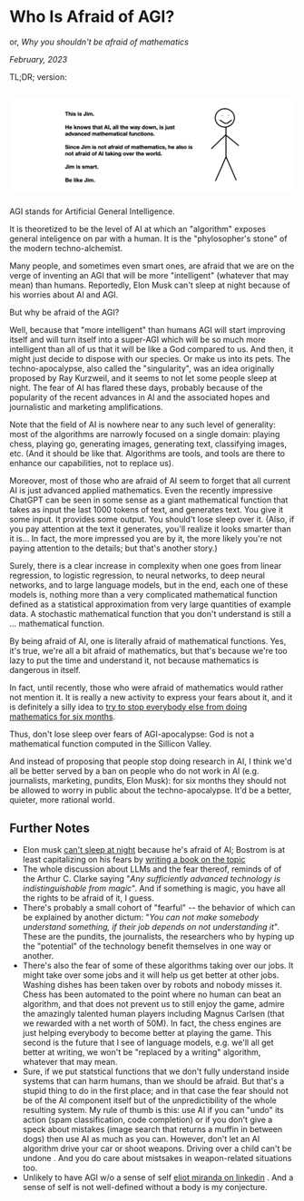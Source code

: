 # Who Is Afraid of AGI?

or, *Why you shouldn't be afraid of mathematics*

*February, 2023*


TL;DR; version:

![](../docs/assets/this_is_jim.png)
---

AGI stands for Artificial General Intelligence. 

It is theoretized to be the level of AI at which an "algorithm" exposes general inteligence on par with a human. It is the "phylosopher's stone" of the modern techno-alchemist. 

Many people, and sometimes even smart ones, are afraid that we are on the verge of inventing an AGI that will be more "intelligent" (whatever that may mean) than humans. Reportedly, Elon Musk can't sleep at night because of his worries about AI and AGI. 

But why be afraid of the AGI? 

Well, because that "more intelligent" than humans AGI will start improving itself and will turn itself into a super-AGI which will be so much more intelligent than all of us that it will be like a God compared to us. And then, it might just decide to dispose with our species. Or make us into its pets. The techno-apocalypse, also called the "singularity", was an idea originally proposed by Ray Kurzweil, and it seems to not let some people sleep at night. The fear of AI has flared these days, probably because of the popularity of the recent advances in AI and the associated hopes and journalistic and marketing amplifications.  

Note that the field of AI is nowhere near to any such level of generality: most of the algorithms are narrowly focused on a single domain: playing chess, playing go, generating images, generating text, classifying images, etc. (And it should be like that. Algorithms are tools, and tools are there to enhance our capabilities, not to replace us). 

Moreover, most of those who are afraid of AI seem to forget that all current AI is just advanced applied mathematics. Even the recently impressive ChatGPT can be seen in some sense as a giant mathematical function that takes as input the last 1000 tokens of text, and generates text. You give it some input. It provides some output.  You should't lose sleep over it. (Also, if you pay attention at the text it generates, you'll realize it looks smarter than it is... In fact, the more impressed you are by it, the more likely you're not paying attention to the details; but that's another story.)

Surely, there is a clear increase in complexity when one goes from linear regression, to logistic regression, to neural networks, to deep neural networks, and to large language models, but in the end, each one of these models is, nothing more than a very complicated mathematical function defined as a statistical approximation from very large quantities of example data. A stochastic mathematical function that you don't understand is still a ... mathematical function. 

By being afraid of AI, one is literally afraid of mathematical functions. Yes, it's true, we're all a bit afraid of mathematics, but that's because we're too lazy to put the time and understand it, not because mathematics is dangerous in itself. 

In fact, until recently, those who were afraid of mathematics would rather not mention it. It is really a new activity to express your fears about it, and it is definitely a silly idea to [try to stop everybody else from doing mathematics for six months](https://www.npr.org/2023/03/29/1166891536/an-open-letter-signed-by-tech-leaders-researchers-proposes-delaying-ai-developme). 

Thus, don't lose sleep over fears of AGI-apocalypse: God is not a mathematical function computed in the Sillicon Valley.

And instead of proposing that people stop doing research in AI, I think we'd all be better served by a ban on people who do not work in AI (e.g. journalists, marketing, pundits, Elon Musk): for six months they should not be allowed to worry in public about the techno-apocalypse. It'd be a better, quieter, more rational world. 

## Further Notes



- Elon musk [can't sleep at night](https://www.geospatialworld.net/blogs/scares-elon-musk-artificial-intelligence/) because he's afraid of AI; Bostrom is at least capitalizing on his fears by [writing a book on the topic](https://www.vox.com/future-perfect/2018/11/2/18053418/elon-musk-artificial-intelligence-google-deepmind-openai)
- The whole discussion about LLMs and the fear thereof, reminds of of the Arthur C. Clarke saying "*Any sufficiently advanced technology is indistinguishable from magic*". And if something is magic, you have all the rights to be afraid of it, I guess.
- There's probably a small cohort of "fearful" -- the behavior of which can be explained by another dictum: "*You can not make somebody understand something, if their job depends on not understanding it*". These are the pundits, the journalists, the researchers who by hyping up the "potential" of the technology benefit themselves in one way or another. 
- There's also the fear of some of these algorithms taking over our jobs. It might take over some jobs and it will help us get better at other jobs. Washing dishes has been taken over by robots and nobody misses it. Chess has been automated to the point where no human can beat an algorithm, and that does not prevent us to still enjoy the game, admire the amazingly talented human players including Magnus Carlsen (that we rewarded with a net worth of 50M). In fact, the chess engines are just helping everybody to become better at playing the game. This second is the future that I see of language models, e.g. we'll all get better at writing, we won't be "replaced by a writing" algorithm, whatever that may mean. 
- Sure, if we put statstical functions that we don't fully understand inside systems that can harm humans, than we should be afraid. But that's a stupid thing to do in the first place; and in that case the fear should not be of the AI component itself but of the unpredictibility of the whole resulting system. My rule of thumb is this: use AI if you can "undo" its action (spam classification, code completion) or if you don't give a speck about mistakes (image search that returns a muffin in between dogs) then use AI as much as you can. However, don't let an AI algorithm drive your car or shoot weapons. Driving over a child can't be undone . And you do care about mistsakes in weapon-related situations too. 
- Unlikely to have AGI w/o a sense of self [eliot miranda on linkedin](https://www.linkedin.com/feed/update/urn:li:activity:7022617377229983744/) . And a sense of self is not well-defined without a body is my conjecture. 